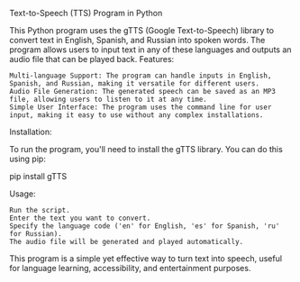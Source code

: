 Text-to-Speech (TTS) Program in Python

This Python program uses the gTTS (Google Text-to-Speech) library to convert text in English, Spanish, and Russian into spoken words. The program allows users to input text in any of these languages and outputs an audio file that can be played back.
Features:

    Multi-language Support: The program can handle inputs in English, Spanish, and Russian, making it versatile for different users.
    Audio File Generation: The generated speech can be saved as an MP3 file, allowing users to listen to it at any time.
    Simple User Interface: The program uses the command line for user input, making it easy to use without any complex installations.

Installation:

To run the program, you'll need to install the gTTS library. You can do this using pip:

pip install gTTS

Usage:

    Run the script.
    Enter the text you want to convert.
    Specify the language code ('en' for English, 'es' for Spanish, 'ru' for Russian).
    The audio file will be generated and played automatically.

This program is a simple yet effective way to turn text into speech, useful for language learning, accessibility, and entertainment purposes.
